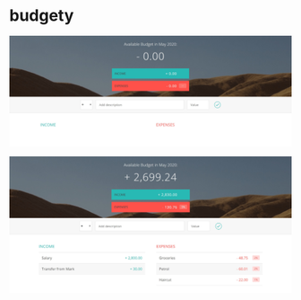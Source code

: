 # budgety

![image1](https://github.com/chandnijp/budgety/blob/master/img/capture1.JPG)

![image2](https://github.com/chandnijp/budgety/blob/master/img/capture2.JPG)
